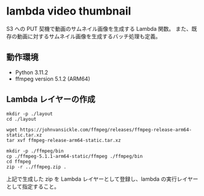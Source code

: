 # lambda video thumbnail

S3 への PUT 契機で動画のサムネイル画像を生成する Lambda 関数。
また、既存の動画に対するサムネイル画像を生成するバッチ処理も定義。


## 動作環境

* Python 3.11.2
* ffmpeg version 5.1.2 (ARM64)


## Lambda レイヤーの作成

```
mkdir -p ./layout
cd ./layout

wget https://johnvansickle.com/ffmpeg/releases/ffmpeg-release-arm64-static.tar.xz
tar xvf ffmpeg-release-arm64-static.tar.xz

mkdir -p ./ffmpeg/bin
cp ./ffmpeg-5.1.1-arm64-static/ffmpeg ./ffmpeg/bin
cd ffmpeg
zip -r ../ffmpeg.zip .
```

上記で生成した zip を Lambda レイヤーとして登録し、lambda の実行レイヤーとして指定すること。